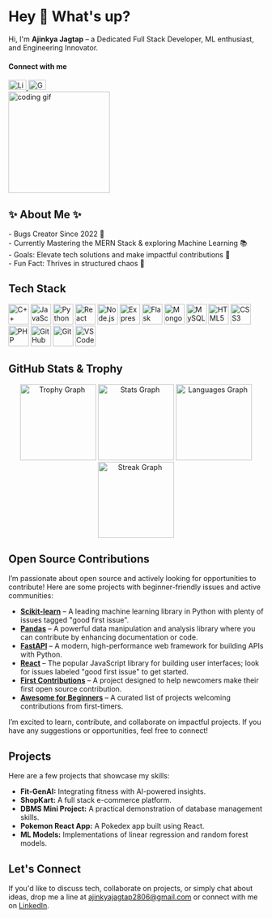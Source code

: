 <h1 align="left">Hey 👋 What's up?</h1>

<p align="left">
  Hi, I'm <strong>Ajinkya Jagtap</strong> – a Dedicated Full Stack Developer, ML enthusiast, and Engineering Innovator.
</p>

<h4 align="left">Connect with me</h4>
<div align="left">
  <a href="https://www.linkedin.com/in/ajinkya-jagtap-2023ai/" target="_blank">
    <img src="https://raw.githubusercontent.com/maurodesouza/profile-readme-generator/master/src/assets/icons/social/linkedin/default.svg" width="35" height="20" alt="LinkedIn Logo" />
  </a>
  <a href="mailto:ajinkyajagtap2806@gmail.com" target="_blank">
    <img src="https://raw.githubusercontent.com/maurodesouza/profile-readme-generator/master/src/assets/icons/social/gmail/default.svg" width="35" height="20" alt="Gmail Logo" />
  </a>
</div>

<div align="left">
  <img height="200" src="https://media.giphy.com/media/bGgsc5mWoryfgKBx1u/giphy.gif" alt="coding gif" />
</div>

<h2 align="left">✨ About Me ✨</h2>
<p align="left">
  - Bugs Creator Since 2022 🐞<br>
  - Currently Mastering the MERN Stack & exploring Machine Learning 📚<br>
  - Goals: Elevate tech solutions and make impactful contributions 🎯<br>
  - Fun Fact: Thrives in structured chaos 🎲
</p>

<h2 align="left">Tech Stack</h2>
<div align="left">
  <img src="https://cdn.jsdelivr.net/gh/devicons/devicon/icons/cplusplus/cplusplus-original.svg" height="40" alt="C++" />
  <img src="https://cdn.jsdelivr.net/gh/devicons/devicon/icons/javascript/javascript-original.svg" height="40" alt="JavaScript" />
  <img src="https://cdn.jsdelivr.net/gh/devicons/devicon/icons/python/python-original.svg" height="40" alt="Python" />
  <img src="https://cdn.jsdelivr.net/gh/devicons/devicon/icons/react/react-original.svg" height="40" alt="React" />
  <img src="https://cdn.jsdelivr.net/gh/devicons/devicon/icons/nodejs/nodejs-original.svg" height="40" alt="Node.js" />
  <img src="https://cdn.jsdelivr.net/gh/devicons/devicon/icons/express/express-original.svg" height="40" alt="Express" />
  <img src="https://cdn.jsdelivr.net/gh/devicons/devicon/icons/flask/flask-original.svg" height="40" alt="Flask" />
  <img src="https://cdn.jsdelivr.net/gh/devicons/devicon/icons/mongodb/mongodb-original.svg" height="40" alt="MongoDB" />
  <img src="https://cdn.jsdelivr.net/gh/devicons/devicon/icons/mysql/mysql-original.svg" height="40" alt="MySQL" />
  <img src="https://cdn.jsdelivr.net/gh/devicons/devicon/icons/html5/html5-original.svg" height="40" alt="HTML5" />
  <img src="https://cdn.jsdelivr.net/gh/devicons/devicon/icons/css3/css3-original.svg" height="40" alt="CSS3" />
  <img src="https://cdn.jsdelivr.net/gh/devicons/devicon/icons/php/php-original.svg" height="40" alt="PHP" />
  <img src="https://cdn.jsdelivr.net/gh/devicons/devicon/icons/github/github-original.svg" height="40" alt="GitHub" />
  <img src="https://cdn.jsdelivr.net/gh/devicons/devicon/icons/git/git-original.svg" height="40" alt="Git" />
  <img src="https://cdn.jsdelivr.net/gh/devicons/devicon/icons/vscode/vscode-original.svg" height="40" alt="VSCode" />
</div>

<h2 align="left">GitHub Stats & Trophy</h2>
<div align="center">
  <img src="https://github-profile-trophy.vercel.app?username=ajinkya2356&theme=darkhub&column=-1&row=1&margin-w=10&margin-h=8&no-bg=false&no-frame=false&order=4" height="150" alt="Trophy Graph" />
  <img src="https://github-readme-stats.vercel.app/api?username=ajinkya2356&hide_title=true&hide_rank=true&show_icons=true&include_all_commits=true&count_private=true&disable_animations=false&theme=dark&locale=en&hide_border=false&order=1" height="150" alt="Stats Graph" />
  <img src="https://github-readme-stats.vercel.app/api/top-langs?username=ajinkya2356&locale=en&hide_title=false&layout=compact&card_width=320&langs_count=6&theme=dark&hide_border=false&order=2" height="150" alt="Languages Graph" />
  <img src="https://streak-stats.demolab.com?user=ajinkya2356&locale=en&mode=daily&theme=dark&hide_border=false&border_radius=5&order=3" height="150" alt="Streak Graph" />
</div>

<h2 align="left">Open Source Contributions</h2>
<p align="left">
  I’m passionate about open source and actively looking for opportunities to contribute! Here are some projects with beginner-friendly issues and active communities:
</p>
<ul>
  <li>
    <strong><a href="https://github.com/scikit-learn/scikit-learn" target="_blank">Scikit-learn</a></strong> – A leading machine learning library in Python with plenty of issues tagged "good first issue".
  </li>
  <li>
    <strong><a href="https://github.com/pandas-dev/pandas" target="_blank">Pandas</a></strong> – A powerful data manipulation and analysis library where you can contribute by enhancing documentation or code.
  </li>
  <li>
    <strong><a href="https://github.com/tiangolo/fastapi" target="_blank">FastAPI</a></strong> – A modern, high-performance web framework for building APIs with Python.
  </li>
  <li>
    <strong><a href="https://github.com/facebook/react" target="_blank">React</a></strong> – The popular JavaScript library for building user interfaces; look for issues labeled "good first issue" to get started.
  </li>
  <li>
    <strong><a href="https://github.com/firstcontributions/first-contributions" target="_blank">First Contributions</a></strong> – A project designed to help newcomers make their first open source contribution.
  </li>
  <li>
    <strong><a href="https://github.com/MunGell/awesome-for-beginners" target="_blank">Awesome for Beginners</a></strong> – A curated list of projects welcoming contributions from first-timers.
  </li>
</ul>
<p align="left">
  I’m excited to learn, contribute, and collaborate on impactful projects. If you have any suggestions or opportunities, feel free to connect!
</p>

<h2 align="left">Projects</h2>
<p align="left">
  Here are a few projects that showcase my skills:
</p>
<ul>
  <li><strong>Fit-GenAI:</strong> Integrating fitness with AI-powered insights.</li>
  <li><strong>ShopKart:</strong> A full stack e-commerce platform.</li>
  <li><strong>DBMS Mini Project:</strong> A practical demonstration of database management skills.</li>
  <li><strong>Pokemon React App:</strong> A Pokedex app built using React.</li>
  <li><strong>ML Models:</strong> Implementations of linear regression and random forest models.</li>
</ul>

<h2 align="left">Let's Connect</h2>
<p align="left">
  If you'd like to discuss tech, collaborate on projects, or simply chat about ideas, drop me a line at <a href="mailto:ajinkyajagtap2806@gmail.com">ajinkyajagtap2806@gmail.com</a> or connect with me on <a href="https://www.linkedin.com/in/ajinkya-jagtap-2023ai/">LinkedIn</a>.
</p>
